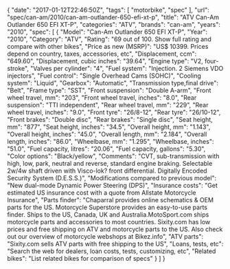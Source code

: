 {
    "date": "2017-01-12T22:46:50Z",
    "tags": [
        "motorbike",
        "spec"
    ],
    "url": "spec\/can-am\/2010\/can-am-outlander-650-efi-xt-p",
    "title": "ATV Can-Am Outlander 650 EFI XT-P",
    "categories": "ATV",
    "brands": "can-am",
    "years": "2010",
    "spec": [
        {
            "Model": "Can-Am Outlander 650 EFI XT-P",
            "Year": "2010",
            "Category": "ATV",
            "Rating": "69 out of 100. Show full rating and compare with other bikes",
            "Price as new (MSRP)": "US$ 10399.   Prices depend on country, taxes, accessories, etc",
            "Displacement, ccm": "649.60",
            "Displacement, cubic inches": "39.64",
            "Engine type": "V2, four-stroke",
            "Valves per cylinder": "4",
            "Fuel system": "Injection. 2 Siemens VDO injectors",
            "Fuel control": "Single Overhead Cams (SOHC)",
            "Cooling system": "Liquid",
            "Gearbox": "Automatic",
            "Transmission type,final drive": "Belt",
            "Frame type": "SST",
            "Front suspension": "Double A-arm",
            "Front wheel travel, mm": "203",
            "Front wheel travel, inches": "8.0",
            "Rear suspension": "TTI independent",
            "Rear wheel travel, mm": "229",
            "Rear wheel travel, inches": "9.0",
            "Front tyre": "26\/8-12",
            "Rear tyre": "26\/10-12",
            "Front brakes": "Double disc",
            "Rear brakes": "Single disc",
            "Seat height, mm": "877",
            "Seat height, inches": "34.5",
            "Overall height, mm": "1.143",
            "Overall height, inches": "45.0",
            "Overall length, mm": "2.184",
            "Overall length, inches": "86.0",
            "Wheelbase, mm": "1.295",
            "Wheelbase, inches": "51.0",
            "Fuel capacity, litres": "20.06",
            "Fuel capacity, gallons": "5.30",
            "Color options": "Black\/yellow",
            "Comments": "CVT, sub-transmission with high, low, park, neutral  and  reverse, standard engine braking. Selectable 2w\/4w shaft driven with Visco-lok? front differential. Digitally Encoded Security System (D.E.S.S.)",
            "Modifications compared to previous model": "New dual-mode Dynamic Power Steering (DPS)",
            "Insurance costs": "Get estimated US insurance cost with a quote from Allstate Motorcycle Insurance",
            "Parts finder": "Chaparral provides online schematics & OEM parts for the US.   Motorcycle Superstore provides an easy-to-use parts finder. Ships to the US, Canada, UK and Australia.MotoSport.com ships motorcycle parts and accessories to most countries.    Sixity.com has low prices and free shipping on ATV and motorcycle parts to the US. Also check out our overview of motorcycle webshops at Bikez.info",
            "ATV parts": "Sixity.com sells ATV parts with free shipping to the US",
            "Loans, tests, etc": "Search the web for dealers, loan costs, tests, customizing, etc",
            "Related bikes": "List related bikes for comparison of specs"
        }
    ]
}